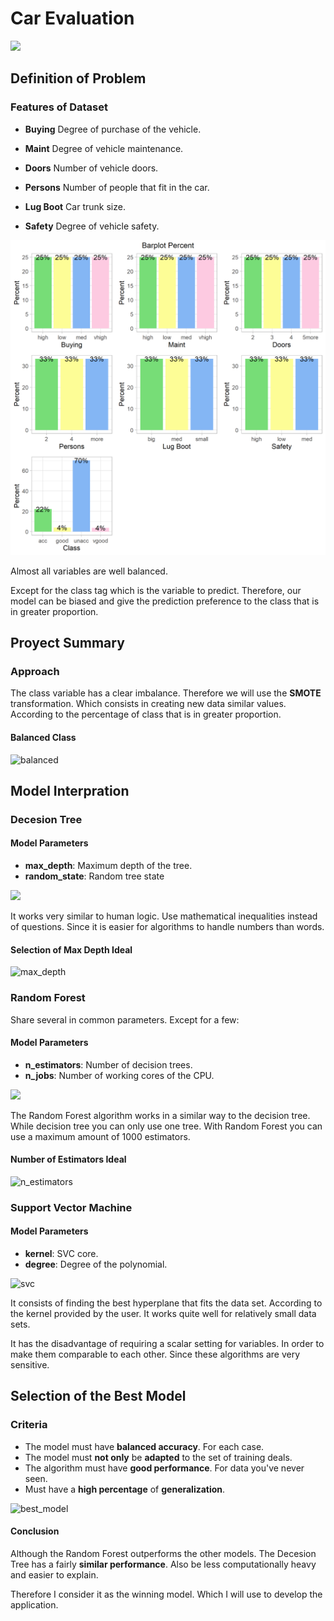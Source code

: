 # **Car Evaluation**

<img src = "https://di-uploads-pod5.dealerinspire.com/autocitysd/uploads/2019/03/Used-Car-Evaluation-Checklist.jpg">


## **Definition of Problem**

### **Features of Dataset**


* **Buying** Degree of purchase of the vehicle.

* **Maint** Degree of vehicle maintenance.

* **Doors** Number of vehicle doors.

* **Persons** Number of people that fit in the car.

* **Lug Boot** Car trunk size.

* **Safety** Degree of vehicle safety.


<img src = "https://github.com/Jesus-Vazquez-A/Car-Evaluation-Proyect/blob/main/img/matrix_img.png">



Almost all variables are well balanced.

Except for the class tag which is the variable to predict. Therefore, our model can be biased and give the prediction preference to the class that is in greater proportion.


## **Proyect Summary**


### **Approach**

The class variable has a clear imbalance. Therefore we will use the **SMOTE** transformation. Which consists in creating new data similar values. According to the percentage of class that is in greater proportion.


#### **Balanced Class**


![balanced](https://user-images.githubusercontent.com/85312561/185450730-ef6fcb18-6e4e-4b61-a4e5-99264984ac56.png)


## **Model Interpration**


### **Decesion Tree**

#### **Model Parameters**


* **max_depth**: Maximum depth of the tree.
* **random_state**: Random tree state


<img src = "https://www.zigya.com/blog/wp-content/uploads/2021/01/dig10.png"  height="600">


It works very similar to human logic. Use mathematical inequalities instead of questions. Since it is easier for algorithms to handle numbers than words.


#### **Selection of Max Depth Ideal**

![max_depth](https://user-images.githubusercontent.com/85312561/185457072-2b34eeaa-69bc-4e5d-ba8e-9c2892b8e0b8.png)


### **Random Forest**


Share several in common parameters. Except for a few:

#### **Model Parameters**

* **n_estimators**: Number of decision trees.
* **n_jobs**: Number of working cores of the CPU.

<img src = "https://concepto.de/wp-content/uploads/2018/10/bosque2-e1539893598295.jpg" >

The Random Forest algorithm works in a similar way to the decision tree. While decision tree you can only use one tree. With Random Forest you can use a maximum amount of 1000 estimators.


#### **Number of Estimators Ideal**


![n_estimators](https://user-images.githubusercontent.com/85312561/185458090-4f320a5f-96de-4781-88e2-5106ece3ee7b.png)



### **Support Vector Machine**

#### **Model Parameters**

* **kernel**: SVC core.
* **degree**:  Degree of the polynomial.

![svc](https://user-images.githubusercontent.com/85312561/185458595-c176c1f6-d980-4777-9ba7-501723df27d8.png)


It consists of finding the best hyperplane that fits the data set. According to the kernel provided by the user. It works quite well for relatively small data sets.

It has the disadvantage of requiring a scalar setting for variables. In order to make them comparable to each other. Since these algorithms are very sensitive.


## **Selection of the Best Model**


### **Criteria**


* The model must have **balanced accuracy**. For each case.
* The model must **not only** be **adapted** to the set of training deals.
* The algorithm must have **good performance**. For data you've never seen.
* Must have a **high percentage** of **generalization**.

![best_model](https://user-images.githubusercontent.com/85312561/185460722-c744a911-419c-42ca-b7c1-f180827dca87.png)


#### **Conclusion**

Although the Random Forest outperforms the other models. The Decesion Tree has a fairly **similar performance**. Also be less computationally heavy and easier to explain.

Therefore I consider it as the winning model. Which I will use to develop the application.
